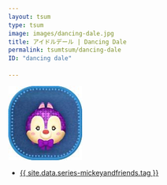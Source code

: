 ```yaml
---
layout: tsum
type: tsum
image: images/dancing-dale.jpg
title: アイドルデール | Dancing Dale
permalink: tsumtsum/dancing-dale
ID: "dancing dale"

---
```

<img class="ui image" src="../images/dancing-dale.jpg">

* <a href="{{ site.data.series-mickeyandfriends.url }}">{{ site.data.series-mickeyandfriends.tag }}</a>
